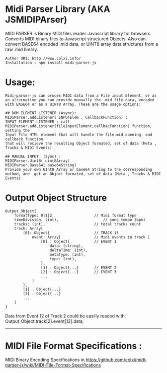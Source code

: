 # Midi Parser Library (AKA JSMIDIPArser)
 MIDI PARSER is Binary MIDI files reader Javascript library for browsers. Converts MIDI binary files to Javascript structured Objects. Also can convert BASE64 encoded .mid data, or UINT8 array data structures from a raw .mid binary.

	Author URI: http://www.colxi.info/
	Installation : npm install midi-parser-js

# Usage: 
	
	Midi-parser-js can proces MIDI data from a File input Element, or as an alternative you can provide manually the .mid file data, encoded with BASE64 or as a UINT8 Array. These are the usage options: 
	
	## DOM ELEMENT LISTENER (Async):
	MIDIParser.addListener( INPUTElem , CallbackFunction) :
	INPUT ELEMENT LISTENER : call MIDIParser.addListener(fileInputElement,callbacFunction) function, setting the
	Input File HTML element that will handle the file.mid opening, and callback function
	that will recieve the resulting Object formated, set of data (Meta , Tracks & MIDI Events).

	## MANUAL INPUT  (Sync) : 
	MIDIParser.Uint8( uint8Array)
	MIDIParser.Base64( base64String)
	Provide your own UInt8 Array or base64 String to the corresponding method, and  get an Object formated, set of data (Meta , Tracks & MIDI Events)



# Output Object Structure  

	Output_Object{
		formatType: 0|1|2, 					// Midi format type
		timeDivision: (int),					// song tempo (bpm)
		tracks: (int), 						// total tracks count
		track: Array[
			[0]: Object{					// TRACK 1!
				event: Array[				// Midi events in track 1
					[0] : Object{			// EVENT 1
						data: (string),
						deltaTime: (int),
						metaType: (int),
						type: (int),
					},
					[1] : Object{...}		// EVENT 2
					[2] : Object{...}		// EVENT 3
					...
				]
			},
			[1] : Object{...}
			[2] : Object{...}
			...
		]
	}

Data from Event 12 of Track 2 could be easilly readed with:
Output_Object.track[2].event[12].data;

-------------------------------------------------------------------------------

# MIDI File Format Specifications :
MIDI Binary Encoding Specifications in https://github.com/colxi/midi-parser-js/wiki/MIDI-File-Format-Specifications
